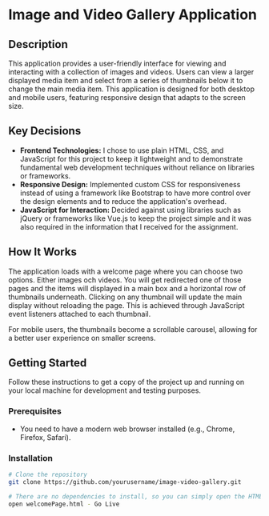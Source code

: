 # Image and Video Gallery Application

## Description

This application provides a user-friendly interface for viewing and interacting with a collection of images and videos. Users can view a larger displayed media item and select from a series of thumbnails below it to change the main media item. This application is designed for both desktop and mobile users, featuring responsive design that adapts to the screen size.

## Key Decisions

- **Frontend Technologies:** I chose to use plain HTML, CSS, and JavaScript for this project to keep it lightweight and to demonstrate fundamental web development techniques without reliance on libraries or frameworks.
- **Responsive Design:** Implemented custom CSS for responsiveness instead of using a framework like Bootstrap to have more control over the design elements and to reduce the application's overhead.
- **JavaScript for Interaction:** Decided against using libraries such as jQuery or frameworks like Vue.js to keep the project simple and it was also required in the information that I received for the assignment.

## How It Works

The application loads with a welcome page where you can choose two options. Either images och videos. You will get redirected one of those pages and the items will displayed in a main box and a horizontal row of thumbnails underneath. Clicking on any thumbnail will update the main display without reloading the page. This is achieved through JavaScript event listeners attached to each thumbnail.

For mobile users, the thumbnails become a scrollable carousel, allowing for a better user experience on smaller screens.

## Getting Started

Follow these instructions to get a copy of the project up and running on your local machine for development and testing purposes.

### Prerequisites

- You need to have a modern web browser installed (e.g., Chrome, Firefox, Safari).

### Installation

```bash
# Clone the repository
git clone https://github.com/yourusername/image-video-gallery.git

# There are no dependencies to install, so you can simply open the HTML file in your browser
open welcomePage.html - Go Live
```
